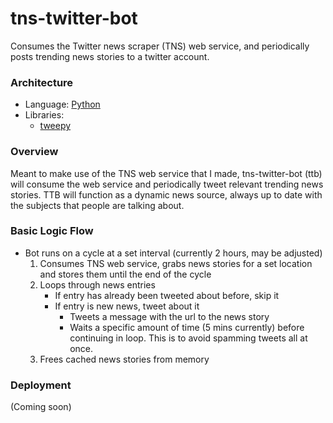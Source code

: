 # tns-twitter-bot
Consumes the Twitter news scraper (TNS) web service, and periodically posts trending news stories to a twitter account.

### Architecture
- Language: [Python](https://www.python.org/)
- Libraries:
    - [tweepy](http://tweepy.readthedocs.io/en/v3.5.0/getting_started.html)
    
### Overview
Meant to make use of the TNS web service that I made, tns-twitter-bot (ttb) will consume the web service and periodically tweet relevant trending news stories. TTB will function as a dynamic news source, always up to date with the subjects that people are talking about.

### Basic Logic Flow
- Bot runs on a cycle at a set interval (currently 2 hours, may be adjusted)
    1. Consumes TNS web service, grabs news stories for a set location and stores them until the end of the cycle
    2. Loops through news entries
        - If entry has already been tweeted about before, skip it
        - If entry is new news, tweet about it
            - Tweets a message with the url to the news story
            - Waits a specific amount of time (5 mins currently) before continuing in loop. This is to avoid spamming tweets all at once.
    3. Frees cached news stories from memory
     
### Deployment
(Coming soon)
